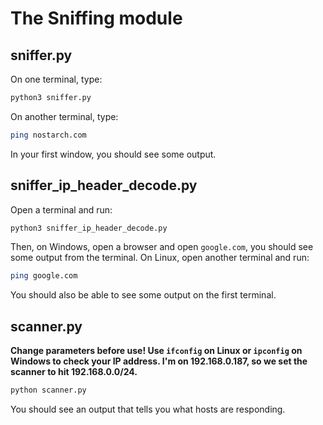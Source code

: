 # The Sniffing module
## sniffer.py
On one terminal, type:
```bash
python3 sniffer.py
```
On another terminal, type:
```bash
ping nostarch.com
```
In your first window, you should see some output.

## sniffer_ip_header_decode.py
Open a terminal and run:
```bash
python3 sniffer_ip_header_decode.py
```
Then, on Windows, open a browser and open `google.com`, you should see some output from the terminal.
On Linux, open another terminal and run:
```bash
ping google.com
```
You should also be able to see some output on the first terminal.

## scanner.py
**Change parameters before use! Use `ifconfig` on Linux or `ipconfig` on Windows to check your IP address. I'm on 192.168.0.187, so we set the scanner to hit 192.168.0.0/24.**
```bash
python scanner.py
```
You should see an output that tells you what hosts are responding.
